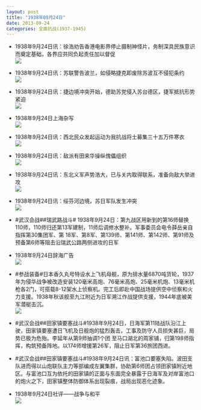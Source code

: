 ```yaml
---
layout: post
title: "1938年09月24日"
date: 2013-09-24
categories: 全面抗战(1937-1945)
---
```


<meta name="referrer" content="no-referrer" />

- 1938年9月24日讯：徐浩劝告香港电影界停止摄制神怪片，务制深具民族意识而奠定基础，各界应共同负起责任加以督促 <br/><img src="https://ww4.sinaimg.cn/large/aca367d8jw1e8xzpe9tr9j20go0nbgqg.jpg" />

- 1938年9月24日讯：苏联警告波兰，如侵略捷克即废除苏波互不侵犯条约 <br/><img src="https://ww1.sinaimg.cn/large/aca367d8jw1e8xxyyvy6aj20670jn3zn.jpg" />

- 1938年9月24日讯：捷边境冲突开始，德助苏党侵入苏台德区，捷军抵抗形势紧迫 <br/><img src="https://ww3.sinaimg.cn/large/aca367d8jw1e8xw8k4jdfj20ar131ae5.jpg" />

- 1938年9月24日上海杂写 <br/><img src="https://ww2.sinaimg.cn/large/aca367d8jw1e8xui5djp5j20f91217a9.jpg" />

- 1938年9月24日讯：西北民众发起运动为我抗战将士募集三十五万件寒衣 <br/><img src="https://ww1.sinaimg.cn/large/aca367d8jw1e8xr19bxzhj20b106dwf1.jpg" />

- 1938年9月24日讯：敌派有田来华操纵傀儡组织 <br/><img src="https://ww1.sinaimg.cn/large/aca367d8jw1e8xpasxag7j20760otmyn.jpg" />

- 1938年9月24日讯：东北义军声势浩大，已与关内取得联系，准备向敌大举进攻 <br/><img src="https://ww4.sinaimg.cn/large/aca367d8jw1e8xnkgp74rj20ar0i8wfp.jpg" />

- 1938年9月24日讯：绥芬河边境，苏日军队发生冲突 <br/><img src="https://ww1.sinaimg.cn/large/aca367d8jw1e8xid2tnh0j20530prq40.jpg" />

- #武汉会战##瑞武路战斗# 1938年9月24日：第九战区用新到的第16师替换 110师，110师归还第13军建制，11师后调修水整补。军事委员会电令薛岳亲自指挥第30集团军、第 18军、第8军、第139师、第141师、第142师、第91师及预备第6师等阻击沿瑞武公路两侧进攻的日军 

- 1938年9月24日辞海广告 <br/><img src="https://ww4.sinaimg.cn/large/aca367d8jw1e8xewd9fx0j20dl0jedht.jpg" />

- #参战装备#日本香久丸号特设水上飞机母舰，原为排水量6870吨货轮，1937年为侵华战争被改造安装120毫米高炮、76毫米高炮、25毫米机炮、13毫米机枪各2门，可搭载8-12架水上侦察机。完工后即赴中国战场提供空中侦察和火力支援。1938年秋该舰至九江附近为日军溯江作战提供支援，1944年底被美军潜艇击沉。 <br/><img src="https://ww3.sinaimg.cn/large/aca367d8jw1e8xcvbhh75j20c10edjrv.jpg" />

- #武汉会战##田家镇要塞战斗#1938年9月24日，日海军第11陆战队沿江上驶，田家镇要塞遭日飞机及日舰炮的猛烈轰击，工事及防守人员损失甚巨，局势已极为危殆。李延年从第9师抽调1个团 至马口湖北的周家铺，归第198师指挥，构筑预备阵地。以174师增援第26军，阻止日军第36旅团西进。 

- #武汉会战##田家镇要塞战斗#1938年9月24日讯：富池口要塞失陷。波田支队进而得以山炮联队主力等部编成左翼集群，协助第6师团占领田家镇附近地区。与富池口互为依托的田家镇的正面与东面完全暴露于日海军及对岸富池口的炮火之下，田家镇整体防御体系出现裂痕，战局出现恶化迹象。 

- 1938年9月24日社评——战争与和平 <br/><img src="https://ww3.sinaimg.cn/large/aca367d8jw1e8x7yhqwnxj20go0t30z9.jpg" />


